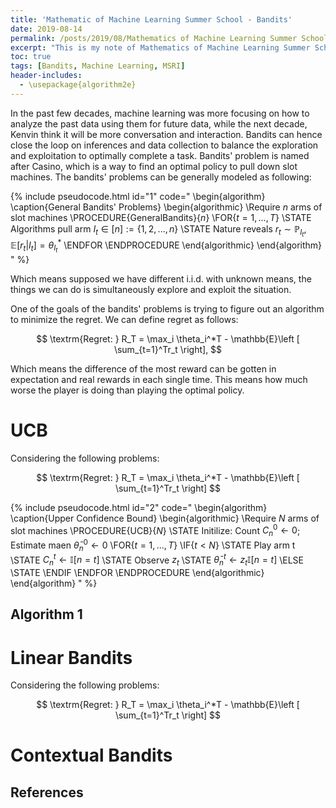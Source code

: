 ```yaml
---
title: 'Mathematic of Machine Learning Summer School - Bandits'
date: 2019-08-14
permalink: /posts/2019/08/Mathematics of Machine Learning Summer School - Bandits/
excerpt: "This is my note of Mathematics of Machine Learning Summer School - Bandits at University of Washington, which was taught by Kevin Jamieson (University of Washington)."
toc: true
tags: [Bandits, Machine Learning, MSRI]
header-includes:
  - \usepackage{algorithm2e}
---
```


In the past few decades, machine learning was more focusing on how to analyze the past data using them for future data, while the next decade, Kenvin think it will be more conversation and interaction. Bandits can hence close the loop on inferences and data collection to balance the exploration and exploitation to optimally complete a task. Bandits' problem is named after Casino, which is a way to find an optimal policy to pull down slot machines. The bandits' problems can be generally modeled as following:

{% include pseudocode.html id="1" code="
\begin{algorithm}
\caption{General Bandits' Problems}
\begin{algorithmic}
\Require $n$ arms of slot machines
\PROCEDURE{GeneralBandits}{$n$}
    \FOR{$t =1, ..., T$} 
        \STATE Algorithms pull arm $I_t \in [n] := \{1, 2, ..., n\}$
        \STATE Nature reveals $r_t \sim \mathbb{P}_{I_t}$, $\mathbb{E} \left [ r_t | I_t \right ] = \theta_{I_t}^*$
    \ENDFOR
\ENDPROCEDURE
\end{algorithmic}
\end{algorithm}
" %}

Which means supposed we have different i.i.d. with unknown means, the things we can do is simultaneously explore and exploit the situation. 

One of the goals of the bandits' problems is trying to figure out an algorithm to minimize the regret. We can define regret as follows:

$$
\textrm{Regret: } R_T = \max_i \theta_i^*T - \mathbb{E}\left [ \sum_{t=1}^Tr_t \right],
$$ 

Which means the difference of the most reward can be gotten in expectation and real rewards in each single time. This means how much worse the player is doing than playing the optimal policy. 



# UCB
Considering the following problems:

$$
\textrm{Regret: } R_T = \max_i \theta_i^*T - \mathbb{E}\left [ \sum_{t=1}^Tr_t \right]
$$ 

{% include pseudocode.html id="2" code="
\begin{algorithm}
\caption{Upper Confidence Bound}
\begin{algorithmic}
\Require $N$ arms of slot machines
\PROCEDURE{UCB}{$N$}
    \STATE Initilize: Count $C_n^0 \leftarrow 0$; Estimate maen $\bar{\theta}_n^0 \leftarrow 0$
    \FOR{$t =1, ..., T$} 
        \IF{$t<N$}
        \STATE Play arm t
        \STATE $C_n^t \leftarrow \mathbb{I} \left [n = t \right ]$
        \STATE Observe $z_t$
        \STATE $\bar{\theta}_n^t \leftarrow z_t\mathbb{I} \left [ n = t \right ]$
        \ELSE
        \STATE
        \ENDIF
    \ENDFOR
\ENDPROCEDURE
\end{algorithmic}
\end{algorithm}
" %}

## Algorithm 1

<!-- {% include pseudocode.html id="2" code="
\begin{algorithm}
\caption{Quicksort}
\begin{algorithmic}
\PROCEDURE{Quicksort}{$A, p, r$}
    \IF{$p < r$} 
        \STATE $q = $ \CALL{Partition}{$A, p, r$}
        \STATE \CALL{Quicksort}{$A, p, q - 1$}
        \STATE \CALL{Quicksort}{$A, q + 1, r$}
    \ENDIF
\ENDPROCEDURE
\PROCEDURE{Partition}{$A, p, r$}
    \STATE $x = A[r]$
    \STATE $i = p - 1$
    \FOR{$j = p$ \TO $r - 1$}
        \IF{$A[j] < x$}
            \STATE $i = i + 1$
            \STATE exchange
            $A[i]$ with     $A[j]$
        \ENDIF
        \STATE exchange $A[i]$ with $A[r]$
    \ENDFOR
\ENDPROCEDURE
\end{algorithmic}
\end{algorithm}
" %} -->


# Linear Bandits
Considering the following problems:

$$
\textrm{Regret: } R_T = \max_i \theta_i^*T - \mathbb{E}\left [ \sum_{t=1}^Tr_t \right]
$$ 


# Contextual Bandits

References
------
